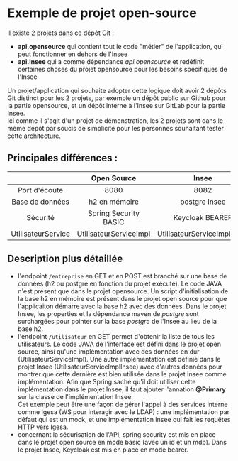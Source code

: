 # Exemple de projet open-source

Il existe 2 projets dans ce dépôt Git :
- **api.opensource** qui contient tout le code "métier" de l'application, qui peut fonctionner en dehors de l'Insee
- **api.insee** qui a comme dépendance *api.opensource* et redéfinit certaines choses du projet opensource pour les besoins spécifiques de l'Insee

Un projet/application qui souhaite adopter cette logique doit avoir 2 dépôts Git distinct pour les 2 projets, par exemple un dépôt public sur Github pour la partie opensource, et un dépôt interne à l'Insee sur GitLab pour la partie Insee.  
Ici comme il s'agit d'un projet de démonstration, les 2 projets sont dans le même dépôt par soucis de simplicité pour les personnes souhaitant tester cette architecture.

## Principales différences :

|                     | Open Source            | Insee                       |
| :---:               | :---:                  | :---:                       |
| Port d'écoute       | 8080                   | 8082                        |
| Base de données     | h2 en mémoire          | postgre Insee               |
| Sécurité            | Spring Security BASIC  | Keycloak BEARER             |
| UtilisateurService  | UtilisateurServiceImpl | UtilisateurServiceImplInsee |

## Description plus détaillée

- l'endpoint `/entreprise` en GET et en POST est branché sur une base de données (h2 ou postgre en fonction du projet exécuté). Le code JAVA n'est présent que dans le projet opensource. Un script d'initialisation de la base h2 en mémoire est présent dans le projet open source pour que l'applicaiton démarre avec la base h2 avec des données. Dans le projet Insee, les properties et la dépendance maven de *postgre* sont surchargées pour pointer sur la base *postgre* de l'Insee au lieu de la base h2.
- l'endpoint `/utilisateur` en GET permet d'obtenir la liste de tous les utilisateurs. Le code JAVA de l'interface est défini dans le projet open source, ainsi qu'une implémentation avec des données en dur (UtilisateurServiceImpl). Une autre implémentation est définie dans le projet Insee (UtilisateurServiceImplInsee) avec d'autres données pour montrer que cette dernière est bien utilisée dans le projet Insee comme implémentation. Afin que Spring sache qu'il doit utiliser cette implémentation dans le projet Insee, il faut ajouter l'annation **@Primary** sur la classe de l'implémentation Insee.  
Cet exemple peut être une façon de gérer l'appel à des services interne comme Igesa (WS pour interagir avec le LDAP) : une implémentation par défaut qui est un mock, et une implémentation Insee qui fait les requêtes HTTP vers Igesa.
- concernant la sécurisation de l'API, spring security est mis en place dans le projet open source en mode basic (avec un id et un mdp). Dans le projet Insee, Keycloak est mis en place en mode bearer.